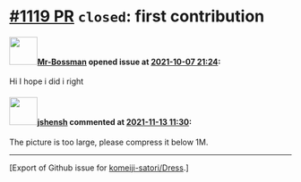 # [\#1119 PR](https://github.com/komeiji-satori/Dress/pull/1119) `closed`: first contribution

#### <img src="https://avatars.githubusercontent.com/u/53130380?u=c5b6a4198c955d46094dc5ea263d3e9842df990a&v=4" width="50">[Mr-Bossman](https://github.com/Mr-Bossman) opened issue at [2021-10-07 21:24](https://github.com/komeiji-satori/Dress/pull/1119):

Hi I hope i did i right

#### <img src="https://avatars.githubusercontent.com/u/11555188?u=a30048e930d245fed6f3ced3ecb01e97b9f3f6cc&v=4" width="50">[jshensh](https://github.com/jshensh) commented at [2021-11-13 11:30](https://github.com/komeiji-satori/Dress/pull/1119#issuecomment-968053834):

The picture is too large, please compress it below 1M.


-------------------------------------------------------------------------------



[Export of Github issue for [komeiji-satori/Dress](https://github.com/komeiji-satori/Dress).]
